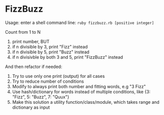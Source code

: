 # FizzBuzz

Usage: enter a shell command line:
`ruby fizzbuzz.rb [positive integer]`

Count from 1 to N
1. print number, BUT
2. if n divisible by 3, print "Fizz" instead
3. if n divisible by 5, print "Buzz" instead
4. if n divisivble by both 3 and 5, print "FizzBuzz" instead

And then refactor if needed:
1) Try to use only one print (output) for all cases
2) Try to reduce number of conditions
3) Modify to always print both number and fitting words, e.g "3 Fizz"
4) Use hash/dictionary for words instead of multiple conditions, like {3: "Fizz", 5: "Buzz", 7: "Quux"}
5) Make this solution a utility function/class/module, which takes range and dictionary as input
